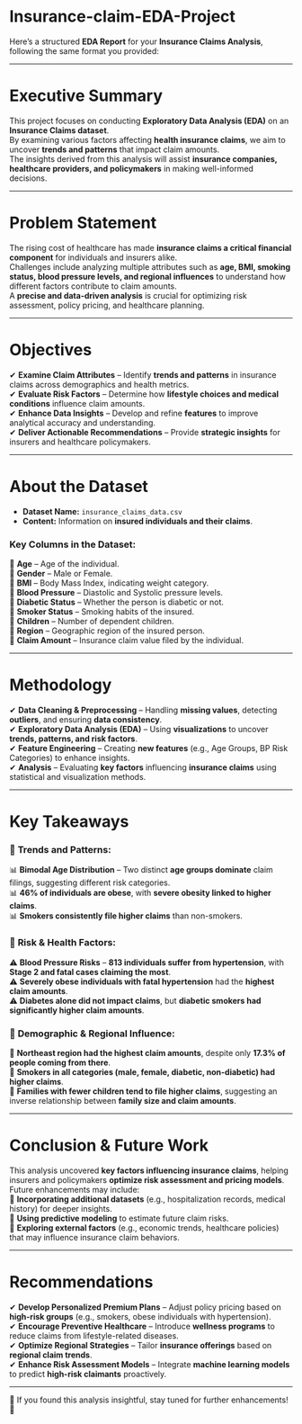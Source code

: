 # Insurance-claim-EDA-Project

Here’s a structured **EDA Report** for your **Insurance Claims Analysis**, following the same format you provided:  

---

# **Executive Summary**  
This project focuses on conducting **Exploratory Data Analysis (EDA)** on an **Insurance Claims dataset**.  
By examining various factors affecting **health insurance claims**, we aim to uncover **trends and patterns** that impact claim amounts.  
The insights derived from this analysis will assist **insurance companies, healthcare providers, and policymakers** in making well-informed decisions.  

---

# **Problem Statement**  
The rising cost of healthcare has made **insurance claims a critical financial component** for individuals and insurers alike.  
Challenges include analyzing multiple attributes such as **age, BMI, smoking status, blood pressure levels, and regional influences** to understand how different factors contribute to claim amounts.  
A **precise and data-driven analysis** is crucial for optimizing risk assessment, policy pricing, and healthcare planning.  

---

# **Objectives**  
✔ **Examine Claim Attributes** – Identify **trends and patterns** in insurance claims across demographics and health metrics.  
✔ **Evaluate Risk Factors** – Determine how **lifestyle choices and medical conditions** influence claim amounts.  
✔ **Enhance Data Insights** – Develop and refine **features** to improve analytical accuracy and understanding.  
✔ **Deliver Actionable Recommendations** – Provide **strategic insights** for insurers and healthcare policymakers.  

---

# **About the Dataset**  
- **Dataset Name:** `insurance_claims_data.csv`  
- **Content:** Information on **insured individuals and their claims**.  

### **Key Columns in the Dataset:**  
📌 **Age** – Age of the individual.  
📌 **Gender** – Male or Female.  
📌 **BMI** – Body Mass Index, indicating weight category.  
📌 **Blood Pressure** – Diastolic and Systolic pressure levels.  
📌 **Diabetic Status** – Whether the person is diabetic or not.  
📌 **Smoker Status** – Smoking habits of the insured.  
📌 **Children** – Number of dependent children.  
📌 **Region** – Geographic region of the insured person.  
📌 **Claim Amount** – Insurance claim value filed by the individual.  

---

# **Methodology**  
✔ **Data Cleaning & Preprocessing** – Handling **missing values**, detecting **outliers**, and ensuring **data consistency**.  
✔ **Exploratory Data Analysis (EDA)** – Using **visualizations** to uncover **trends, patterns, and risk factors**.  
✔ **Feature Engineering** – Creating **new features** (e.g., Age Groups, BP Risk Categories) to enhance insights.  
✔ **Analysis** – Evaluating **key factors** influencing **insurance claims** using statistical and visualization methods.  

---

# **Key Takeaways**  

### 🔹 **Trends and Patterns:**  
📊 **Bimodal Age Distribution** – Two distinct **age groups dominate** claim filings, suggesting different risk categories.  
📊 **46% of individuals are obese**, with **severe obesity linked to higher claims**.  
📊 **Smokers consistently file higher claims** than non-smokers.  

### 🔹 **Risk & Health Factors:**  
⚠️ **Blood Pressure Risks** – **813 individuals suffer from hypertension**, with **Stage 2 and fatal cases claiming the most**.  
⚠️ **Severely obese individuals with fatal hypertension** had the **highest claim amounts**.  
⚠️ **Diabetes alone did not impact claims**, but **diabetic smokers had significantly higher claim amounts**.  

### 🔹 **Demographic & Regional Influence:**  
📍 **Northeast region had the highest claim amounts**, despite only **17.3% of people coming from there**.  
📍 **Smokers in all categories (male, female, diabetic, non-diabetic) had higher claims**.  
📍 **Families with fewer children tend to file higher claims**, suggesting an inverse relationship between **family size and claim amounts**.  

---

# **Conclusion & Future Work**  
This analysis uncovered **key factors influencing insurance claims**, helping insurers and policymakers **optimize risk assessment and pricing models**.  
Future enhancements may include:  
📌 **Incorporating additional datasets** (e.g., hospitalization records, medical history) for deeper insights.  
📌 **Using predictive modeling** to estimate future claim risks.  
📌 **Exploring external factors** (e.g., economic trends, healthcare policies) that may influence insurance claim behaviors.  

---

# **Recommendations**  
✔ **Develop Personalized Premium Plans** – Adjust policy pricing based on **high-risk groups** (e.g., smokers, obese individuals with hypertension).  
✔ **Encourage Preventive Healthcare** – Introduce **wellness programs** to reduce claims from lifestyle-related diseases.  
✔ **Optimize Regional Strategies** – Tailor **insurance offerings** based on **regional claim trends**.  
✔ **Enhance Risk Assessment Models** – Integrate **machine learning models** to predict **high-risk claimants** proactively.  

---

🚀 If you found this analysis insightful, stay tuned for further enhancements! 🌟
